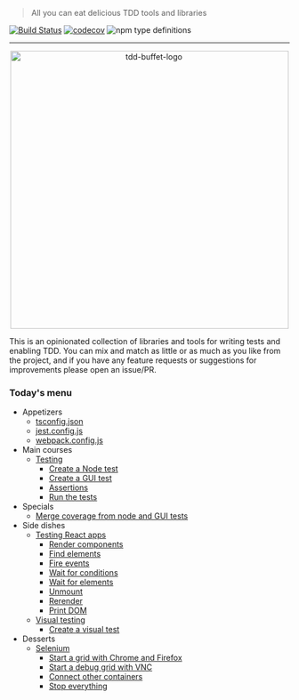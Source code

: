 > All you can eat delicious TDD tools and libraries

[![Build Status](https://travis-ci.com/NiGhTTraX/tdd-buffet.svg?branch=master)](https://travis-ci.com/NiGhTTraX/tdd-buffet) [![codecov](https://codecov.io/gh/NiGhTTraX/tdd-buffet/branch/master/graph/badge.svg)](https://codecov.io/gh/NiGhTTraX/tdd-buffet) ![npm type definitions](https://img.shields.io/npm/types/@tdd-buffet/react.svg)

----

<!--suppress HtmlDeprecatedAttribute -->
<div align="center">
  <img src="https://raw.githubusercontent.com/NiGhTTraX/tdd-buffet/master/tdd-buffet.png" width="500" alt="tdd-buffet-logo" />
</div>

This is an opinionated collection of libraries and tools for writing tests and enabling TDD. You can mix and match as little or as much as you like from the project, and if you have any feature requests or suggestions for improvements please open an issue/PR.


### Today's menu

- Appetizers
    - [tsconfig.json](packages/tsconfig)
    - [jest.config.js](packages/jest-config)
    - [webpack.config.js](packages/webpack-config)
- Main courses
    - [Testing](packages/tdd-buffet/README.md#testing)
      - [Create a Node test](packages/tdd-buffet/README.md#create-a-node-test)
      - [Create a GUI test](packages/tdd-buffet/README.md#create-a-gui-test)
      - [Assertions](packages/tdd-buffet/README.md#assertions)
      - [Run the tests](packages/tdd-buffet/README.md#run-the-tests)
- Specials
    - [Merge coverage from node and GUI tests](packages/tdd-buffet/README.md#coverage)
- Side dishes
    - [Testing React apps](packages/react/README.md#usage)
      - [Render components](packages/react/README.md#render-components)
      - [Find elements](packages/react/README.md#find-elements)
      - [Fire events](packages/react/README.md#fire-events)
      - [Wait for conditions](packages/react/README.md#wait-for-conditions)
      - [Wait for elements](packages/react/README.md#wait-for-elements)
      - [Unmount](packages/react/README.md#unmount)
      - [Rerender](packages/react/README.md#rerender)
      - [Print DOM](packages/react/README.md#print-dom)
    - [Visual testing](packages/visual)
      - [Create a visual test](packages/visual/README.md#create-a-visual-test)
- Desserts
    - [Selenium](packages/selenium)
      - [Start a grid with Chrome and Firefox](packages/selenium/README.md#start-a-grid-with-chrome-and-firefox)
      - [Start a debug grid with VNC](packages/selenium/README.md#start-a-grid-with-debug-nodes-with-vnc)
      - [Connect other containers](packages/selenium/README.md#connect-other-containers)
      - [Stop everything](packages/selenium/README.md#stop-everything)

